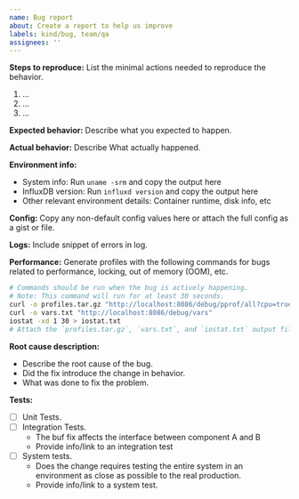 ```yaml
---
name: Bug report
about: Create a report to help us improve
labels: kind/bug, team/qa
assignees: ''
---
```


<!--

Thank you for reporting a bug in InfluxDB. 

* Please ask usage questions on the Influx Community site.
    * https://community.influxdata.com/
* Please add a :+1: or comment on a similar existing bug report instead of opening a new one.
    * https://github.com/influxdata/influxdb/issues?utf8=%E2%9C%93&q=is%3Aissue+is%3Aopen+is%3Aclosed+sort%3Aupdated-desc+label%3Akind%2Fbug+
* Please check whether the bug can be reproduced with the latest release.
* The fastest way to fix a bug is to open a Pull Request.
    * https://github.com/influxdata/influxdb/pulls

-->

__Steps to reproduce:__
List the minimal actions needed to reproduce the behavior.

1. ...
2. ...
3. ...

__Expected behavior:__
Describe what you expected to happen.

__Actual behavior:__
Describe What actually happened.

__Environment info:__

* System info: Run `uname -srm` and copy the output here
* InfluxDB version: Run `influxd version` and copy the output here
* Other relevant environment details: Container runtime, disk info, etc

__Config:__
Copy any non-default config values here or attach the full config as a gist or file.

<!-- The following sections are only required if relevant. -->

__Logs:__
Include snippet of errors in log.

__Performance:__
Generate profiles with the following commands for bugs related to performance, locking, out of memory (OOM), etc.

```sh
# Commands should be run when the bug is actively happening.
# Note: This command will run for at least 30 seconds.
curl -o profiles.tar.gz "http://localhost:8086/debug/pprof/all?cpu=true"
curl -o vars.txt "http://localhost:8086/debug/vars"
iostat -xd 1 30 > iostat.txt
# Attach the `profiles.tar.gz`, `vars.txt`, and `iostat.txt` output files.
```
<!--  
  The following sections should be filled out by the developer who fixed the
  issue. 
  -->
__Root cause description:__
* Describe the root cause of the bug. 
* Did the fix introduce the change in behavior.
* What was done to fix the problem.  

__Tests:__
- [ ] Unit Tests. 
- [ ] Integration Tests. 
  * The buf fix affects the interface between component A and B
  * Provide info/link to an integration test 
- [ ] System tests. 
  * Does the change requires testing the entire system in an environment as close as possible to the real production.
  * Provide info/link to a system test.


